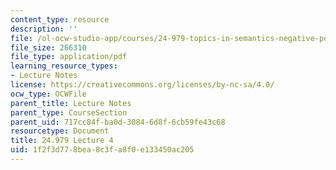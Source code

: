 ```yaml
---
content_type: resource
description: ''
file: /ol-ocw-studio-app/courses/24-979-topics-in-semantics-negative-polarity-items-fall-2018/1f2f3d778bea8c3fa8f0e133450ac205_MIT24_979F18_lec4.pdf
file_size: 266310
file_type: application/pdf
learning_resource_types:
- Lecture Notes
license: https://creativecommons.org/licenses/by-nc-sa/4.0/
ocw_type: OCWFile
parent_title: Lecture Notes
parent_type: CourseSection
parent_uid: 717cc84f-ba0d-3084-6d8f-6cb59fe43c68
resourcetype: Document
title: 24.979 Lecture 4
uid: 1f2f3d77-8bea-8c3f-a8f0-e133450ac205
---
```


